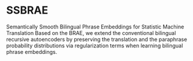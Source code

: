# SSBRAE
Semantically Smooth Bilingual Phrase Embeddings for Statistic Machine Translation
Based on the BRAE, we extend the conventional bilingual recursive autoencoders by preserving the translation and the paraphrase probability distributions via regularization terms when learning bilingual phrase embeddings.
